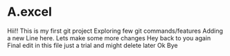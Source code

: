 # A.excel
Hii!! This is my first git project
Exploring few git commands/features
Adding a new Line here.
Lets make some more changes
Hey back to you again
Final edit in this file just a trial and might delete later
Ok Bye
